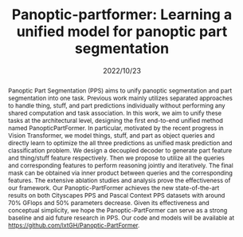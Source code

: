 ---
# Documentation: https://wowchemy.com/docs/managing-content/

title: "Panoptic-partformer: Learning a unified model for panoptic part segmentation"
authors: [Xiangtai Li, Shilin Xu, Yibo Yang, Guangliang Cheng, Yunhai Tong, Dacheng Tao]
date: 2022/10/23
doi: ""

# Schedule page publish date (NOT publication's date).
publishDate: 2022/10/23

# Publication type.
# Legend: 0 = Uncategorized; 1 = Conference paper; 2 = Journal article;
# 3 = Preprint / Working Paper; 4 = Report; 5 = Book; 6 = Book section;
# 7 = Thesis; 8 = Patent
publication_types: ["1"]

# Publication name and optional abbreviated publication name.
publication: "In *European Conference on Computer Vision*"
publication_short: "*ECCV, 2022*"

abstract: "Panoptic Part Segmentation (PPS) aims to unify panoptic segmentation and part segmentation into one task. Previous work mainly utilizes separated approaches to handle thing, stuff, and part predictions individually without performing any shared computation and task association. In this work, we aim to unify these tasks at the architectural level, designing the first end-to-end unified method named PanopticPartFormer. In particular, motivated by the recent progress in Vision Transformer, we model things, stuff, and part as object queries and directly learn to optimize the all three predictions as unified mask prediction and classification problem. We design a decoupled decoder to generate part feature and thing/stuff feature respectively. Then we propose to utilize all the queries and corresponding features to perform reasoning jointly and iteratively. The final mask can be obtained via inner product between queries and the corresponding features. The extensive ablation studies and analysis prove the effectiveness of our framework. Our Panoptic-PartFormer achieves the new state-of-the-art results on both Cityscapes PPS and Pascal Context PPS datasets with around 70% GFlops and 50% parameters decrease. Given its effectiveness and conceptual simplicity, we hope the Panoptic-PartFormer can serve as a strong baseline and aid future research in PPS. Our code and models will be available at https://github.com/lxtGH/Panoptic-PartFormer."

# Summary. An optional shortened abstract.
summary: ""

tags: []
categories: []
featured: true

# Custom links (optional).
#   Uncomment and edit lines below to show custom links.
links:
- name: PDF
  url: https://arxiv.org/pdf/2204.04655.pdf
  icon_pack: fas
  icon: file-pdf
  
- name: Code
  url: https://github.com/lxtGH/Panoptic-PartFormer
  icon_pack: fab
  icon: github

url_pdf: 
url_code: 
url_dataset:
url_poster:
url_project:
url_slides:
url_source: 
url_video:

# Featured image
# To use, add an image named `featured.jpg/png` to your page's folder. 
# Focal points: Smart, Center, TopLeft, Top, TopRight, Left, Right, BottomLeft, Bottom, BottomRight.
image:
  caption: ""
  focal_point: ""
  preview_only: false

# Associated Projects (optional).
#   Associate this publication with one or more of your projects.
#   Simply enter your project's folder or file name without extension.
#   E.g. `internal-project` references `content/project/internal-project/index.md`.
#   Otherwise, set `projects: []`.
projects: []

# Slides (optional).
#   Associate this publication with Markdown slides.
#   Simply enter your slide deck's filename without extension.
#   E.g. `slides: "example"` references `content/slides/example/index.md`.
#   Otherwise, set `slides: ""`.
slides: ""
---